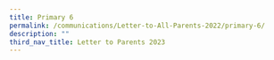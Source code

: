 ```yaml
---
title: Primary 6
permalink: /communications/Letter-to-All-Parents-2022/primary-6/
description: ""
third_nav_title: Letter to Parents 2023
---
```



